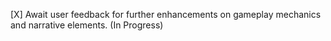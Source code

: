 [X] Await user feedback for further enhancements on gameplay mechanics and narrative elements. (In Progress)